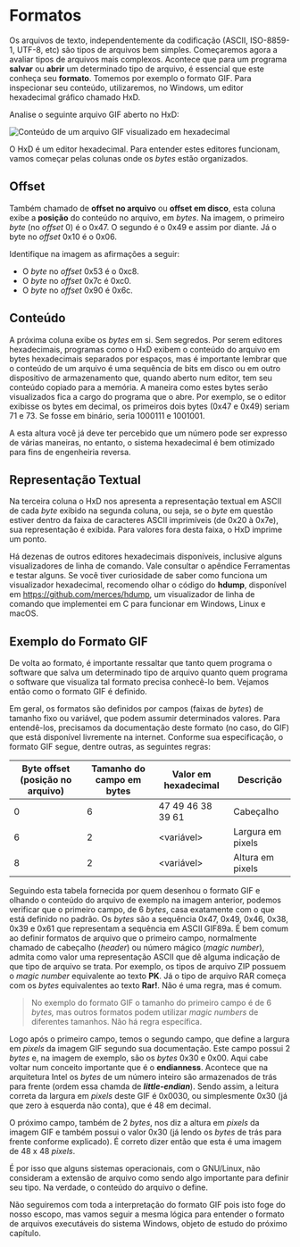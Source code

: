 # Formatos

Os arquivos de texto, independentemente da codificação (ASCII, ISO-8859-1, UTF-8, etc) são tipos de arquivos bem simples. Começaremos agora a avaliar tipos de arquivos mais complexos. Acontece que para um programa **salvar** ou **abrir** um determinado tipo de arquivo, é essencial que este conheça seu **formato**. Tomemos por exemplo o formato GIF. Para inspecionar seu conteúdo, utilizaremos, no Windows, um editor hexadecimal gráfico chamado HxD.

Analise o seguinte arquivo GIF aberto no HxD:

![Conteúdo de um arquivo GIF visualizado em hexadecimal](../.gitbook/assets/hxdgif.png)

O HxD é um editor hexadecimal. Para entender estes editores funcionam, vamos começar pelas colunas onde os _bytes_ estão organizados.

## **Offset**

Também chamado de **offset no arquivo** ou **offset em disco**, esta coluna exibe a **posição** do conteúdo no arquivo, em _bytes_. Na imagem, o primeiro _byte_ (no _offset_ 0) é o 0x47. O segundo é o 0x49 e assim por diante. Já o byte no _offset_ 0x10 é o 0x06.

Identifique na imagem as afirmações a seguir:

* O _byte_ no _offset_ 0x53 é o 0xc8.
* O _byte_ no _offset_ 0x7c é 0xc0.
* O _byte_ no _offset_ 0x90 é 0x6c.

## **Conteúdo**

A próxima coluna exibe os _bytes_ em si. Sem segredos. Por serem editores hexadecimais, programas como o HxD exibem o conteúdo do arquivo em bytes hexadecimais separados por espaços, mas é importante lembrar que o conteúdo de um arquivo é uma sequência de bits em disco ou em outro dispositivo de armazenamento que, quando aberto num editor, tem seu conteúdo copiado para a memória. A maneira como estes bytes serão visualizados fica a cargo do programa que o abre. Por exemplo, se o editor exibisse os bytes em decimal, os primeiros dois bytes (0x47 e 0x49) seriam 71 e 73. Se fosse em binário, seria 1000111 e 1001001.

A esta altura você já deve ter percebido que um número pode ser expresso de várias maneiras, no entanto, o sistema hexadecimal é bem otimizado para fins de engenheiria reversa.

## **Representação Textual**

Na terceira coluna o HxD nos apresenta a representação textual em ASCII de cada _byte_ exibido na segunda coluna, ou seja, se o _byte_ em questão estiver dentro da faixa de caracteres ASCII imprimíveis (de 0x20 à 0x7e), sua representação é exibida. Para valores fora desta faixa, o HxD imprime um ponto.

Há dezenas de outros editores hexadecimais disponíveis, inclusive alguns visualizadores de linha de comando. Vale consultar o apêndice Ferramentas e testar alguns. Se você tiver curiosidade de saber como funciona um visualizador hexadecimal, recomendo olhar o código do **hdump**, disponível em https://github.com/merces/hdump, um visualizador de linha de comando que implementei em C para funcionar em Windows, Linux e macOS.

## **Exemplo do Formato GIF**

De volta ao formato, é importante ressaltar que tanto quem programa o software que salva um determinado tipo de arquivo quanto quem programa o software que visualiza tal formato precisa conhecê-lo bem. Vejamos então como o formato GIF é definido.

Em geral, os formatos são definidos por campos (faixas de _bytes_) de tamanho fixo ou variável, que podem assumir determinados valores. Para entendê-los, precisamos da documentação deste formato (no caso, do GIF) que está disponível livremente na internet. Conforme sua especificação, o formato GIF segue, dentre outras, as seguintes regras:

| Byte offset (posição no arquivo) | Tamanho do campo em bytes | Valor em hexadecimal | Descrição         |
| -------------------------------- | ------------------------- | -------------------- | ----------------- |
| 0                                | 6                         | 47 49 46 38 39 61    | Cabeçalho         |
| 6                                | 2                         | \<variável>          | Largura em pixels |
| 8                                | 2                         | \<variável>          | Altura em pixels  |

Seguindo esta tabela fornecida por quem desenhou o formato GIF e olhando o conteúdo do arquivo de exemplo na imagem anterior, podemos verificar que o primeiro campo, de 6 _bytes_, casa exatamente com o que está definido no padrão. Os _bytes_ são a sequência 0x47, 0x49, 0x46, 0x38, 0x39 e 0x61 que representam a sequência em ASCII GIF89a. É bem comum ao definir formatos de arquivo que o primeiro campo, normalmente chamado de cabeçalho (_header_) ou número mágico (_magic number_), admita como valor uma representação ASCII que dê alguma indicação de que tipo de arquivo se trata. Por exemplo, os tipos de arquivo ZIP possuem o _magic number_ equivalente ao texto **PK**. Já o tipo de arquivo RAR começa com os _bytes_ equivalentes ao texto **Rar!**. Não é uma regra, mas é comum.

> No exemplo do formato GIF o tamanho do primeiro campo é de 6 _bytes,_ mas outros formatos podem utilizar _magic numbers_ de diferentes tamanhos. Não há regra específica.

Logo após o primeiro campo, temos o segundo campo, que define a largura em _pixels_ da imagem GIF segundo sua documentação. Este campo possui 2 _bytes_ e, na imagem de exemplo, são os _bytes_ 0x30 e 0x00. Aqui cabe voltar num conceito importante que é o **endianness**. Acontece que na arquitetura Intel os _bytes_ de um número inteiro são armazenados de trás para frente (ordem essa chamda de _**little-endian**_). Sendo assim, a leitura correta da largura em _pixels_ deste GIF é 0x0030, ou simplesmente 0x30 (já que zero à esquerda não conta), que é 48 em decimal.

O próximo campo, também de 2 _bytes_, nos diz a altura em _pixels_ da imagem GIF e também possui o valor 0x30 (já lendo os _bytes_ de trás para frente conforme explicado). É correto dizer então que esta é uma imagem de 48 x 48 _pixels_.

É por isso que alguns sistemas operacionais, com o GNU/Linux, não consideram a extensão de arquivo como sendo algo importante para definir seu tipo. Na verdade, o conteúdo do arquivo o define.

Não seguiremos com toda a interpretação do formato GIF pois isto foge do nosso escopo, mas vamos seguir a mesma lógica para entender o formato de arquivos executáveis do sistema Windows, objeto de estudo do próximo capítulo.
